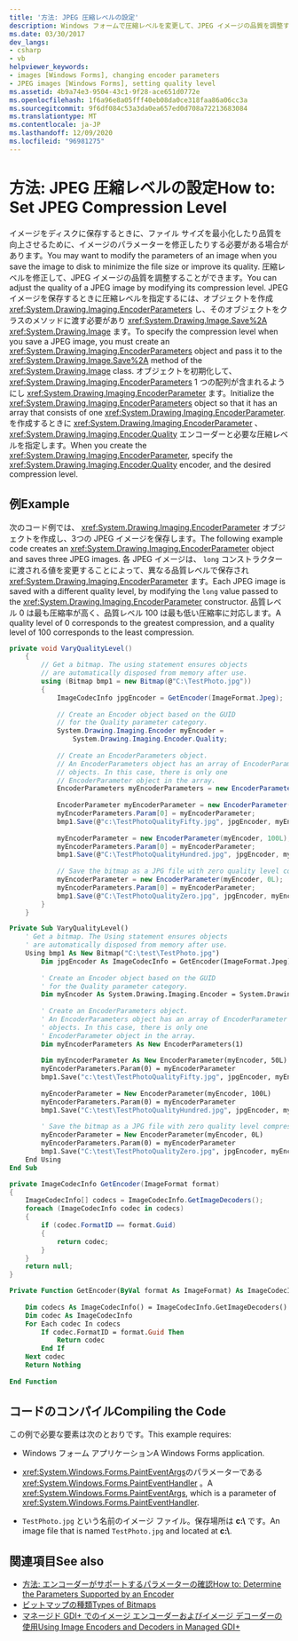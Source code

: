 ```yaml
---
title: '方法: JPEG 圧縮レベルの設定'
description: Windows フォームで圧縮レベルを変更して、JPEG イメージの品質を調整する方法について説明します。
ms.date: 03/30/2017
dev_langs:
- csharp
- vb
helpviewer_keywords:
- images [Windows Forms], changing encoder parameters
- JPEG images [Windows Forms], setting quality level
ms.assetid: 4b9a74e3-9504-43c1-9f28-ace651d0772e
ms.openlocfilehash: 1f6a96e8a05fff40eb08da0ce318faa86a06cc3a
ms.sourcegitcommit: 9f6df084c53a3da0ea657ed0d708a72213683084
ms.translationtype: MT
ms.contentlocale: ja-JP
ms.lasthandoff: 12/09/2020
ms.locfileid: "96981275"
---
```

# <a name="how-to-set-jpeg-compression-level"></a><span data-ttu-id="e74d4-103">方法: JPEG 圧縮レベルの設定</span><span class="sxs-lookup"><span data-stu-id="e74d4-103">How to: Set JPEG Compression Level</span></span>
<span data-ttu-id="e74d4-104">イメージをディスクに保存するときに、ファイル サイズを最小化したり品質を向上させるために、イメージのパラメーターを修正したりする必要がある場合があります。</span><span class="sxs-lookup"><span data-stu-id="e74d4-104">You may want to modify the parameters of an image when you save the image to disk to minimize the file size or improve its quality.</span></span> <span data-ttu-id="e74d4-105">圧縮レベルを修正して、JPEG イメージの品質を調整することができます。</span><span class="sxs-lookup"><span data-stu-id="e74d4-105">You can adjust the quality of a JPEG image by modifying its compression level.</span></span> <span data-ttu-id="e74d4-106">JPEG イメージを保存するときに圧縮レベルを指定するには、オブジェクトを作成 <xref:System.Drawing.Imaging.EncoderParameters> し、そのオブジェクトをクラスのメソッドに渡す必要があり <xref:System.Drawing.Image.Save%2A> <xref:System.Drawing.Image> ます。</span><span class="sxs-lookup"><span data-stu-id="e74d4-106">To specify the compression level when you save a JPEG image, you must create an <xref:System.Drawing.Imaging.EncoderParameters> object and pass it to the <xref:System.Drawing.Image.Save%2A> method of the <xref:System.Drawing.Image> class.</span></span> <span data-ttu-id="e74d4-107">オブジェクトを初期化して、 <xref:System.Drawing.Imaging.EncoderParameters> 1 つの配列が含まれるようにし <xref:System.Drawing.Imaging.EncoderParameter> ます。</span><span class="sxs-lookup"><span data-stu-id="e74d4-107">Initialize the <xref:System.Drawing.Imaging.EncoderParameters> object so that it has an array that consists of one <xref:System.Drawing.Imaging.EncoderParameter>.</span></span> <span data-ttu-id="e74d4-108">を作成するときに <xref:System.Drawing.Imaging.EncoderParameter> 、 <xref:System.Drawing.Imaging.Encoder.Quality> エンコーダーと必要な圧縮レベルを指定します。</span><span class="sxs-lookup"><span data-stu-id="e74d4-108">When you create the <xref:System.Drawing.Imaging.EncoderParameter>, specify the <xref:System.Drawing.Imaging.Encoder.Quality> encoder, and the desired compression level.</span></span>  
  
## <a name="example"></a><span data-ttu-id="e74d4-109">例</span><span class="sxs-lookup"><span data-stu-id="e74d4-109">Example</span></span>  
 <span data-ttu-id="e74d4-110">次のコード例では、 <xref:System.Drawing.Imaging.EncoderParameter> オブジェクトを作成し、3つの JPEG イメージを保存します。</span><span class="sxs-lookup"><span data-stu-id="e74d4-110">The following example code creates an <xref:System.Drawing.Imaging.EncoderParameter> object and saves three JPEG images.</span></span> <span data-ttu-id="e74d4-111">各 JPEG イメージは、 `long` コンストラクターに渡される値を変更することによって、異なる品質レベルで保存され <xref:System.Drawing.Imaging.EncoderParameter> ます。</span><span class="sxs-lookup"><span data-stu-id="e74d4-111">Each JPEG image is saved with a different quality level, by modifying the `long` value passed to the <xref:System.Drawing.Imaging.EncoderParameter> constructor.</span></span> <span data-ttu-id="e74d4-112">品質レベル 0 は最も圧縮率が高く、品質レベル 100 は最も低い圧縮率に対応します。</span><span class="sxs-lookup"><span data-stu-id="e74d4-112">A quality level of 0 corresponds to the greatest compression, and a quality level of 100 corresponds to the least compression.</span></span>  
  
```csharp  
private void VaryQualityLevel()  
    {  
        // Get a bitmap. The using statement ensures objects  
        // are automatically disposed from memory after use.  
        using (Bitmap bmp1 = new Bitmap(@"C:\TestPhoto.jpg"))  
        {  
            ImageCodecInfo jpgEncoder = GetEncoder(ImageFormat.Jpeg);  
  
            // Create an Encoder object based on the GUID  
            // for the Quality parameter category.  
            System.Drawing.Imaging.Encoder myEncoder =  
                System.Drawing.Imaging.Encoder.Quality;  
  
            // Create an EncoderParameters object.  
            // An EncoderParameters object has an array of EncoderParameter  
            // objects. In this case, there is only one  
            // EncoderParameter object in the array.  
            EncoderParameters myEncoderParameters = new EncoderParameters(1);  
  
            EncoderParameter myEncoderParameter = new EncoderParameter(myEncoder, 50L);  
            myEncoderParameters.Param[0] = myEncoderParameter;  
            bmp1.Save(@"c:\TestPhotoQualityFifty.jpg", jpgEncoder, myEncoderParameters);  
  
            myEncoderParameter = new EncoderParameter(myEncoder, 100L);  
            myEncoderParameters.Param[0] = myEncoderParameter;  
            bmp1.Save(@"C:\TestPhotoQualityHundred.jpg", jpgEncoder, myEncoderParameters);  
  
            // Save the bitmap as a JPG file with zero quality level compression.  
            myEncoderParameter = new EncoderParameter(myEncoder, 0L);  
            myEncoderParameters.Param[0] = myEncoderParameter;  
            bmp1.Save(@"C:\TestPhotoQualityZero.jpg", jpgEncoder, myEncoderParameters);  
        }  
    }  
```  
  
```vb  
Private Sub VaryQualityLevel()  
    ' Get a bitmap. The Using statement ensures objects  
    ' are automatically disposed from memory after use.  
    Using bmp1 As New Bitmap("C:\test\TestPhoto.jpg")  
        Dim jpgEncoder As ImageCodecInfo = GetEncoder(ImageFormat.Jpeg)  
  
        ' Create an Encoder object based on the GUID  
        ' for the Quality parameter category.  
        Dim myEncoder As System.Drawing.Imaging.Encoder = System.Drawing.Imaging.Encoder.Quality  
  
        ' Create an EncoderParameters object.  
        ' An EncoderParameters object has an array of EncoderParameter  
        ' objects. In this case, there is only one  
        ' EncoderParameter object in the array.  
        Dim myEncoderParameters As New EncoderParameters(1)  
  
        Dim myEncoderParameter As New EncoderParameter(myEncoder, 50L)  
        myEncoderParameters.Param(0) = myEncoderParameter  
        bmp1.Save("c:\test\TestPhotoQualityFifty.jpg", jpgEncoder, myEncoderParameters)  
  
        myEncoderParameter = New EncoderParameter(myEncoder, 100L)  
        myEncoderParameters.Param(0) = myEncoderParameter  
        bmp1.Save("C:\test\TestPhotoQualityHundred.jpg", jpgEncoder, myEncoderParameters)  
  
        ' Save the bitmap as a JPG file with zero quality level compression.  
        myEncoderParameter = New EncoderParameter(myEncoder, 0L)  
        myEncoderParameters.Param(0) = myEncoderParameter  
        bmp1.Save("C:\test\TestPhotoQualityZero.jpg", jpgEncoder, myEncoderParameters)  
    End Using  
End Sub  
```  
  
```csharp  
private ImageCodecInfo GetEncoder(ImageFormat format)  
{  
    ImageCodecInfo[] codecs = ImageCodecInfo.GetImageDecoders();  
    foreach (ImageCodecInfo codec in codecs)  
    {  
        if (codec.FormatID == format.Guid)  
        {  
            return codec;  
        }  
    }  
    return null;  
}  
```  
  
```vb  
Private Function GetEncoder(ByVal format As ImageFormat) As ImageCodecInfo  
  
    Dim codecs As ImageCodecInfo() = ImageCodecInfo.GetImageDecoders()  
    Dim codec As ImageCodecInfo  
    For Each codec In codecs  
        If codec.FormatID = format.Guid Then  
            Return codec  
        End If  
    Next codec  
    Return Nothing  
  
End Function  
```  
  
## <a name="compiling-the-code"></a><span data-ttu-id="e74d4-113">コードのコンパイル</span><span class="sxs-lookup"><span data-stu-id="e74d4-113">Compiling the Code</span></span>  
 <span data-ttu-id="e74d4-114">この例で必要な要素は次のとおりです。</span><span class="sxs-lookup"><span data-stu-id="e74d4-114">This example requires:</span></span>  
  
- <span data-ttu-id="e74d4-115">Windows フォーム アプリケーション</span><span class="sxs-lookup"><span data-stu-id="e74d4-115">A Windows Forms application.</span></span>  
  
- <span data-ttu-id="e74d4-116"><xref:System.Windows.Forms.PaintEventArgs>のパラメーターである <xref:System.Windows.Forms.PaintEventHandler> 。</span><span class="sxs-lookup"><span data-stu-id="e74d4-116">A <xref:System.Windows.Forms.PaintEventArgs>, which is a parameter of <xref:System.Windows.Forms.PaintEventHandler>.</span></span>  
  
- <span data-ttu-id="e74d4-117">`TestPhoto.jpg` という名前のイメージ ファイル。保存場所は **c:\\** です。</span><span class="sxs-lookup"><span data-stu-id="e74d4-117">An image file that is named `TestPhoto.jpg` and located at **c:\\**.</span></span>  
  
## <a name="see-also"></a><span data-ttu-id="e74d4-118">関連項目</span><span class="sxs-lookup"><span data-stu-id="e74d4-118">See also</span></span>

- [<span data-ttu-id="e74d4-119">方法: エンコーダーがサポートするパラメーターの確認</span><span class="sxs-lookup"><span data-stu-id="e74d4-119">How to: Determine the Parameters Supported by an Encoder</span></span>](how-to-determine-the-parameters-supported-by-an-encoder.md)
- [<span data-ttu-id="e74d4-120">ビットマップの種類</span><span class="sxs-lookup"><span data-stu-id="e74d4-120">Types of Bitmaps</span></span>](types-of-bitmaps.md)
- [<span data-ttu-id="e74d4-121">マネージド GDI+ でのイメージ エンコーダーおよびイメージ デコーダーの使用</span><span class="sxs-lookup"><span data-stu-id="e74d4-121">Using Image Encoders and Decoders in Managed GDI+</span></span>](using-image-encoders-and-decoders-in-managed-gdi.md)
